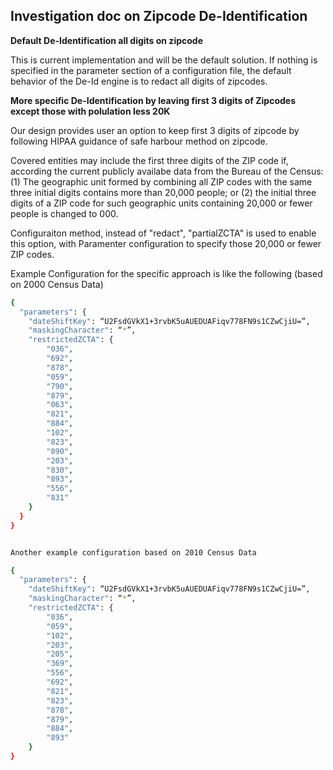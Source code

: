 ## Investigation doc on Zipcode De-Identification

**Default De-Identification all digits on zipcode**

This is current implementation and will be the default solution. If nothing is specified in the parameter section of a configuration file, the default behavior of the De-Id engine is to redact all digits of zipcodes. 



**More specific De-Identification by leaving first 3 digits of Zipcodes except those with polulation less 20K**
 
Our design provides user an option to keep first 3 digits of zipcode by following HIPAA guidance of safe harbour method on zipcode. 

Covered entities may include the first three digits of the ZIP code if, according the current publicly availabe data from the Bureau of the Census: (1) The geographic unit formed by combining all ZIP codes with the same three initial digits contains more than 20,000 people; or (2) the initial three digits of a ZIP code for such geographic units containing 20,000 or fewer people is changed to 000. 

Configuraiton method, instead of "redact", "partialZCTA" is used to enable this option, with Paramenter configuration to specify those 20,000 or fewer ZIP codes. 

Example Configuration for the specific approach is like the following (based on 2000 Census Data)

```sh
{
  "parameters": {
    "dateShiftKey": “U2FsdGVkX1+3rvbK5uAUEDUAFiqv778FN9s1CZwCjiU=”,
    "maskingCharacter": “*”,
    "restrictedZCTA": {
        "036",
        "692",
        "878",
        "059",
        "790",
        "879",
        "063",
        "821",
        "884",
        "102",
        "823",
        "890",
        "203",
        "830",
        "893",
        "556",
        "831"
    }
  }
}


Another example configuration based on 2010 Census Data

{
  "parameters": {
    "dateShiftKey": “U2FsdGVkX1+3rvbK5uAUEDUAFiqv778FN9s1CZwCjiU=”,
    "maskingCharacter": “*”,
    "restrictedZCTA": {
        "036",
        "059",
        "102",
        "203",
        "205",
        "369",
        "556",
        "692",
        "821",
        "823",
        "878",
        "879",
        "884",
        "893"
    }
}